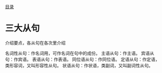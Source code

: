 [目录](../README.md)
# 三大从句

介绍要点，各从句在各次里介绍

名词性从句：作名词用，可作名词在句中的成份。
主语从句：作主语。
宾语从句：作宾语。
表语从句：作表语。
同位语从句：作同位语。
定语从句：作定语，类形容词，又叫形容性从句。
状语从句：作状语，类副词，又叫副词性从句。

